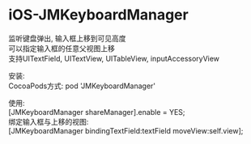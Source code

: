 # iOS-JMKeyboardManager
监听键盘弹出, 输入框上移到可见高度  
可以指定输入框的任意父视图上移  
支持UITextField, UITextView, UITableView, inputAccessoryView  

安装:  
CocoaPods方式:  pod 'JMKeyboardManager'  

使用:  
  [JMKeyboardManager shareManager].enable = YES;  
  绑定输入框与上移的视图:  
  [JMKeyboardManager bindingTextField:textField moveView:self.view];  
